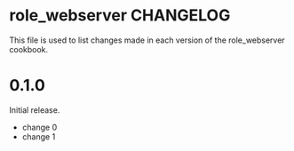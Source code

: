 # role_webserver CHANGELOG

This file is used to list changes made in each version of the role_webserver cookbook.

# 0.1.0

Initial release.

- change 0
- change 1

